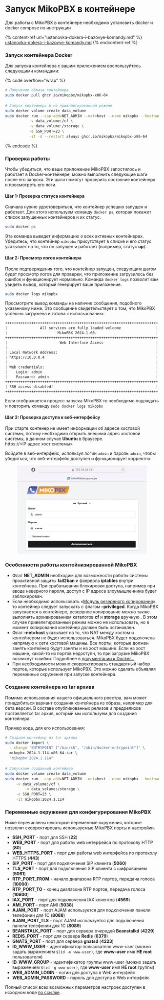 # Запуск MikoPBX в контейнере

Для работы с MikoPBX в контейнере необходимо установить docker и docker compose по инструкции

{% content-ref url="ustanovka-dokera-i-bazovye-komandy.md" %}
[ustanovka-dokera-i-bazovye-komandy.md](ustanovka-dokera-i-bazovye-komandy.md)
{% endcontent-ref %}

### Запуск контейнера Docker

Для запуска контейнера с вашим приложением воспользуйтесь следующими командами:

{% code overflow="wrap" %}
```bash
# Получение образа контейнера
sudo docker pull ghcr.io/mikopbx/mikopbx-x86-64

# Запуск контейнера в не привилегированном режиме
sudo docker volume create data_volume
sudo docker run --cap-add=NET_ADMIN --net=host --name mikopbx --hostname mikopbx \
           -v data_volume:/cf \
           -v data_volume:/storage \
           -e SSH_PORT=23 \
           -it -d --restart always ghcr.io/mikopbx/mikopbx-x86-64
```
{% endcode %}

### Проверка работы

Чтобы убедиться, что ваше приложение MikoPBX запостилось и работает в Docker-контейнере, можно выполнить следующие шаги после его запуска. Эти шаги помогут проверить состояние контейнера и просмотреть его логи.

#### Шаг 1: Проверка статуса контейнера

Сначала нужно удостовериться, что контейнер успешно запущен и работает. Для этого используем команду `docker ps`, которая покажет список запущенных контейнеров и их статус.

```bash
sudo docker ps
```

Эта команда выведет информацию о всех активных контейнерах. Убедитесь, что контейнер `mikopbx` присутствует в списке и его статус указывает на то, что он запущен и работает (например, статус **up**).

#### Шаг 2: Просмотр логов контейнера

После подтверждения того, что контейнер запущен, следующим шагом будет просмотр логов для проверки, что приложение загрузилось без ошибок и функционирует нормально. Команда `docker logs` позволит вам увидеть вывод, который генерирует ваше приложение.

```bash
sudo docker logs mikopbx
```

Просмотрите вывод команды на наличие сообщения, подобного указанному ниже. Это сообщение свидетельствует о том, что MikoPBX успешно загружена и готова к использованию:

```
++++++++++++++++++++++++++++++++++++++++++++++++++++++++++++++++++++++
|               All services are fully loaded welcome                |
|                       MikoPBX 2024.1.60.                           |
++++++++++++++++++++++++++++++++++++++++++++++++++++++++++++++++++++++
|                        Web Interface Access                        |
|                                                                    |
| Local Network Address:                                             |
| https://10.0.0.4                                                   |
|                                                                    |
| Web credentials:                                                   |
|    Login: admin                                                    |
|    Password: admin                                                 |
++++++++++++++++++++++++++++++++++++++++++++++++++++++++++++++++++++++
| SSH access disabled!                                               |
++++++++++++++++++++++++++++++++++++++++++++++++++++++++++++++++++++++
```

Если отображается процесс запуска MikoPBX то необходимо подождать и повторить команду `sudo docker logs mikopbx`

#### Шаг 3: Проверка доступа к веб-интерфейсу

При старте контенер не имеет информации об адресе хостовой системы, потому необходимо открыть внешний адрес хостовой системы, в данном случае **Ubuntu** в браузере.\
https://\<IP адрес хост системы>

Войдите в веб-интерфейс, используя логин `admin` и пароль `admin`, чтобы убедиться, что веб-интерфейс доступен и функционирует корректно.

<figure><img src="../../.gitbook/assets/MikoPBXProxmoxInstallation_16 (1).png" alt=""><figcaption></figcaption></figure>

### Особенности работы контейнизированной MikoPBX

* Флаг **NET\_ADMIN** необходим для возможности работы системы проактивной защиты **fail2ban** и фаервола **iptables** внутри контейнера. При срабатывании блокировки доступа, например при вводе неверного пароля, доступ с IP адреса злоумышленника будет заблокирован.
* Если необходимо использовать «[Модуль резервного копирования](../../manual/maintenance/backup.md)», то контейнер следует запускать с флагом **–privileged**. Когда MikoPBX запускается в контейнере, резервное копирование можно также выполнять архивированием каталогов **cf** и **storage** вручную . В этом случае привелегированный режим можно не использовать, но в момент копирования контейнер должен быть остановлен.
* Флаг **–net=host** указывает на то, что NAT между хостом и контейнером не будет использоваться. MikoPBX будет подключена напрямую к сети хостовой машины. Все порты, которые должен занять контейнер будут заняты и на хост машине. Если на хост машине, какой-то из портов недоступн, то при загрузке MikoPBX возникнут ошибки. Подробнее в [документации к Docker...](https://docs.docker.com/network/host/)&#x20;
* При необходимости можно скорректировать стандартный набор портов, которые использует MikoPBX. Это можно сделать объявляя переменные окружения при запуске контейнера.

### Создание контейнера из tar архива

Помимо использования нашего официального реестра, вам может понадобиться вариант создания контейнера из образа, например для бета версии. В составе опубликованных релизов и предрелизов поставляется tar архив, который мы используем для создания контейнера.

Пример кода, для его использования:

```bash
# Создаем контейнер из tar архива
sudo docker import \
  --change 'ENTRYPOINT ["/bin/sh", "/sbin/docker-entrypoint"]' \
  mikopbx-2024.1.114-x86_64.tar \
  "mikopbx:2024.1.114"

# Запускаем созданный контейнер
sudo docker volume create data_volume
sudo docker run --cap-add=NET_ADMIN --net=host --name mikopbx --hostname mikopbx \
	 -v data_volume:/cf \
         -v data_volume:/storage \
	 -e SSH_PORT=23 \
	 -it mikopbx:2024.1.114
```

### Переменные окружения для конфигурирования MikoPBX

Ниже перечислены некоторые переменные окружения, которые позволят скорректировать используемые MikoPBX порты и настройки.

* **SSH\_PORT** - порт для SSH (**22**)
* **WEB\_PORT** - порт для работы web интерфейса по протоколу HTTP (**80**)
* **WEB\_HTTPS\_PORT** - порт для работы web интерфейса по протоколу HTTPS (**443**)
* **SIP\_PORT** - порт для подключения SIP клиента (**5060**)
* **TLS\_PORT** - порт для подключения SIP клиента с шифрованием (**5061**)
* **RTP\_PORT\_FROM** - начало диапазона RTP портов, передача голоса (**10000**)
* **RTP\_PORT\_TO** - конец диапазона RTP портов, передача голоса (**10800**)
* **IAX\_PORT** - порт для подключения IAX клиентов (**4569**)
* **AMI\_PORT** - порт AMI (**5038**)
* **AJAM\_PORT** - порт AJAM используется для подключения панели телефонии для 1С (**8088**)
* **AJAM\_PORT\_TLS** - порт AJAM используется для подключения панели телефонии для 1С (**8089**)
* **BEANSTALK\_PORT** - порт для сервера очередей **Beanstalkd** (**4229**)
* **REDIS\_PORT** - порт для сервера **Redis** (**6379**)
* **GNATS\_PORT** - порт для сервера **gnatsd** (**4223**)
* **ID\_WWW\_USER** - идентификатор пользователя www-user (можно задать выражением `$(id -u www-user)`, где **www-user** имя **НЕ root** пользователя)
* **ID\_WWW\_GROUP** - идентификатор группы www-user (можно задать выражением `$(id -g www-user)`, где **www-user** имя **НЕ root** группы)
* **WEB\_ADMIN\_LOGIN** - логин для доступа в Web интерфейс
* **WEB\_ADMIN\_PASSWORD** - пароль для доступа в Web интерфейс

Полный список всех возможных параметров настроек доступен в исходном коде [по ссылке](https://github.com/mikopbx/Core/blob/develop/src/Common/Models/PbxSettingsConstants.php).
